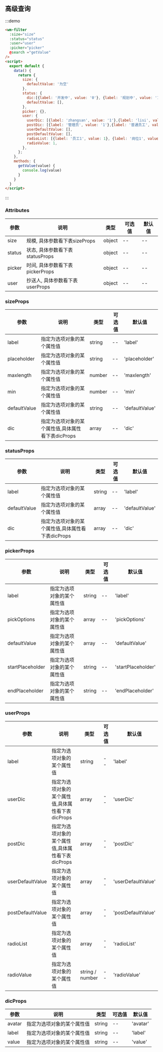 ## 高级查询

:::demo

```html
<wm-filter 
  :size="size" 
  :status="status" 
  :user="user"
  :picker="picker"
  @search ="getValue"
/>
<script>
  export default {
    data() {
      return {
        size: {
          defaultValue: '为空'
        },
        status: {
          dic:[{label: '开发中', value: '0'}, {label: '规划中', value: '1'}],
          defaultValue: [],
        },
        picker: {},
        user: {
          userDic: [{label: 'zhangsan', value: '1'},{label: 'lisi', value: '2'}],
          postDic: [{label: '管理员', value: '1'},{label: '普通员工', value: '2'}],
          userDefaultValue: [],
          postDefaultValue: [],
          radioList: [{label: '员工1', value: 1}, {label: '岗位1', value: 2}],
          radioValue: 1,
        },
      };
    },
    methods: {
      getValue(value) {
        console.log(value)
      }
    }
  }
</script>
```

:::

### Attributes

| 参数 | 说明 | 类型 | 可选值 | 默认值
|---------|--------|-------| --------|--------
| size | 规模, 具体参数看下表sizeProps | object | -- | --
| status | 状态, 具体参数看下表statusProps | object | -- | --
| picker | 时间, 具体参数看下表pickerProps | object | -- | --
| user | 抄送人, 具体参数看下表userProps | object | -- | --


### sizeProps

| 参数 | 说明 | 类型 | 可选值 | 默认值
|---------|--------|-------| --------|--------
| label | 指定为选项对象的某个属性值 |string |-- | 'label'
| placeholder | 指定为选项对象的某个属性值 |string |-- | 'placeholder'
| maxlength | 指定为选项对象的某个属性值 |number |-- | 'maxlength'
| min | 指定为选项对象的某个属性值 |number |-- | 'min'
| defaultValue | 指定为选项对象的某个属性值 |string |-- | 'defaultValue'
| dic | 指定为选项对象的某个属性值,具体属性看下表dicProps |array | -- | 'dic'

### statusProps

| 参数 | 说明 | 类型 | 可选值 | 默认值
|---------|--------|-------| --------|--------
| label | 指定为选项对象的某个属性值 |string |-- | 'label'
| defaultValue | 指定为选项对象的某个属性值 |array |-- | 'defaultValue'
| dic | 指定为选项对象的某个属性值,具体属性看下表dicProps |array | -- | 'dic'

### pickerProps

| 参数 | 说明 | 类型 | 可选值 | 默认值
|---------|--------|-------| --------|--------
| label | 指定为选项对象的某个属性值 |string |-- | 'label'
| pickOptions | 指定为选项对象的某个属性值 |array |-- | 'pickOptions'
| defaultValue | 指定为选项对象的某个属性值 |array |-- | 'defaultValue'
| startPlaceholder | 指定为选项对象的某个属性值 |string |-- | 'startPlaceholder'
| endPlaceholder | 指定为选项对象的某个属性值 |string |-- | 'endPlaceholder'

### userProps

| 参数 | 说明 | 类型 | 可选值 | 默认值
|---------|--------|-------| --------|--------
| label | 指定为选项对象的某个属性值 |string |-- | 'label'
| userDic | 指定为选项对象的某个属性值,具体属性看下表dicProps |array |-- | 'userDic'
| postDic | 指定为选项对象的某个属性值,具体属性看下表dicProps |array |-- | 'postDic'
| userDefaultValue | 指定为选项对象的某个属性值 |array |-- | 'userDefaultValue'
| postDefaultValue | 指定为选项对象的某个属性值 |array |-- | 'postDefaultValue'
| radioList | 指定为选项对象的某个属性值 |array |-- | 'radioList'
| radioValue | 指定为选项对象的某个属性值 | string / number |-- | 'radioValue'

### dicProps

| 参数 | 说明 | 类型 | 可选值 | 默认值
|---------|--------|-------| --------|--------
| avatar | 指定为选项对象的某个属性值 |string |-- | 'avatar'
| label | 指定为选项对象的某个属性值 |string |-- | 'label'
| value | 指定为选项对象的某个属性值 |string | -- | 'value'

